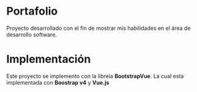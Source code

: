# Portafolio

Proyecto desarrollado con el fin de mostrar mis habilidades en el área de desarrollo software.

# Implementación

Este proyecto se implemento con la libreía **BootstrapVue**. La cual esta implementada con **Boostrap v4** y **Vue.js**


